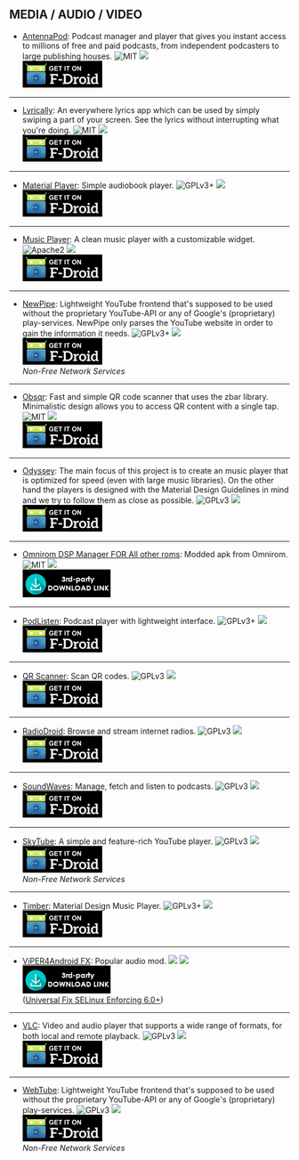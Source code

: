 <!--
    Copyright (C)  2016 PRIMOKORN.
    Permission is granted to copy, distribute and/or modify this document
    under the terms of the GNU Free Documentation License, Version 1.3
    or any later version published by the Free Software Foundation;
    with no Invariant Sections, no Front-Cover Texts, and no Back-Cover Texts.
    A copy of the license is included in the section entitled "GNU
    Free Documentation License".
-->
## MEDIA / AUDIO / VIDEO

* [AntennaPod](http://v.ht/HUqX): Podcast manager and player that gives you instant access to millions of free and paid podcasts, from independent podcasters to large publishing houses.
![MIT](https://img.shields.io/badge/License-MIT-orange.svg?style=flat-square)
[![](https://img.shields.io/badge/Source-Github-lightgrey.svg?style=flat-square)](https://github.com/antennapod/AntennaPod)  
[![](Pictures/F-Droid.png)](http://v.ht/HUqX)

***

* [Lyrically](http://v.ht/Qjqc): An everywhere lyrics app which can be used by simply swiping a part of your screen. See the lyrics without interrupting what you're doing.
![MIT](https://img.shields.io/badge/License-MIT-orange.svg?style=flat-square)
[![](https://img.shields.io/badge/Source-Github-lightgrey.svg?style=flat-square)](https://github.com/shkcodes/Lyrically)  
[![](Pictures/F-Droid.png)](http://v.ht/Qjqc)

***

* [Material Player](http://v.ht/fX3P): Simple audiobook player.
![GPLv3+](https://img.shields.io/badge/License-GPLv3+-brightgreen.svg?style=flat-square)
[![](https://img.shields.io/badge/Source-Github-lightgrey.svg?style=flat-square)](https://github.com/Ph1b/MaterialAudiobookPlayer)  
[![](Pictures/F-Droid.png)](http://v.ht/fX3P)

***

* [Music Player](http://v.ht/csxi): A clean music player with a customizable widget.
![Apache2](https://img.shields.io/badge/License-Apache%202.0-yellowgreen.svg?style=flat-square)
[![](https://img.shields.io/badge/Source-Github-lightgrey.svg?style=flat-square)](https://github.com/SimpleMobileTools/Simple-Music-Player)  
[![](Pictures/F-Droid.png)](http://v.ht/csxi)

***

* [NewPipe](http://v.ht/Re8H): Lightweight YouTube frontend that's supposed to be used without the proprietary YouTube-API or any of Google's (proprietary) play-services. NewPipe only parses the YouTube website in order to gain the information it needs.
![GPLv3+](https://img.shields.io/badge/License-GPLv3+-brightgreen.svg?style=flat-square)
[![](https://img.shields.io/badge/Source-Github-lightgrey.svg?style=flat-square)](https://github.com/TeamNewPipe/NewPipe)  
[![](Pictures/F-Droid.png)](http://v.ht/Re8H)  
_Non-Free Network Services_

***

* [Obsqr](http://v.ht/z9AI): Fast and simple QR code scanner that uses the zbar library. Minimalistic design allows you to access QR content with a single tap.
![MIT](https://img.shields.io/badge/License-MIT-orange.svg?style=flat-square)
[![](https://img.shields.io/badge/Source-Github-lightgrey.svg?style=flat-square)](https://github.com/trikita/obsqr)  
[![](Pictures/F-Droid.png)](http://v.ht/z9AI)

***

* [Odyssey](http://v.ht/bEUl): The main focus of this project is to create an music player that is optimized for speed (even with large music libraries). On the other hand the players is designed with the Material Design Guidelines in mind and we try to follow them as close as possible.
![GPLv3](https://img.shields.io/badge/License-GPLv3-brightgreen.svg?style=flat-square)
[![](https://img.shields.io/badge/Source-Github-lightgrey.svg?style=flat-square)](https://github.com/gateship-one/odyssey)  
[![](Pictures/F-Droid.png)](http://v.ht/bEUl)

***

* [Omnirom DSP Manager FOR All other roms](http://v.ht/19sd): Modded apk from Omnirom.
![MIT](https://img.shields.io/badge/License-MIT-orange.svg?style=flat-square)
[![](https://img.shields.io/badge/Website/Source-Github-lightgrey.svg?style=flat-square)](https://james34602.github.io/JamesDSPManager/)  
[![](Pictures/3rd-party.png)](https://github.com/james34602/JamesDSPManager/releases)

***

* [PodListen](http://v.ht/tG3t): Podcast player with lightweight interface.
![GPLv3+](https://img.shields.io/badge/License-GPLv3+-brightgreen.svg?style=flat-square)
[![](https://img.shields.io/badge/Source-Github-lightgrey.svg?style=flat-square)](https://github.com/einmalfel/PodListen)  
[![](Pictures/F-Droid.png)](http://v.ht/tG3t)

***

* [QR Scanner](http://v.ht/BVj7): Scan QR codes.
![GPLv3](https://img.shields.io/badge/License-GPLv3-brightgreen.svg?style=flat-square)
[![](https://img.shields.io/badge/Source-Github-lightgrey.svg?style=flat-square)](https://github.com/SecUSo/privacy-friendly-qr-scanner)  
[![](Pictures/F-Droid.png)](http://v.ht/BVj7)

***

* [RadioDroid](http://v.ht/xoOG1): Browse and stream internet radios.
![GPLv3](https://img.shields.io/badge/License-GPLv3-brightgreen.svg?style=flat-square)
[![](https://img.shields.io/badge/Source-Github-lightgrey.svg?style=flat-square)](https://github.com/segler-alex/RadioDroid)  
[![](Pictures/F-Droid.png)](http://v.ht/xoOG1)

***

* [SoundWaves](http://v.ht/ZiuP): Manage, fetch and listen to podcasts.
![GPLv3](https://img.shields.io/badge/License-GPLv3-brightgreen.svg?style=flat-square)
[![](https://img.shields.io/badge/Source-Github-lightgrey.svg?style=flat-square)](https://github.com/bottiger/SoundWaves)  
[![](Pictures/F-Droid.png)](http://v.ht/ZiuP)

***

* [SkyTube](http://v.ht/oatg): A simple and feature-rich YouTube player.
![GPLv3](https://img.shields.io/badge/License-GPLv3-brightgreen.svg?style=flat-square)
[![](https://img.shields.io/badge/Source-Github-lightgrey.svg?style=flat-square)](https://github.com/ram-on/SkyTube)  
[![](Pictures/F-Droid.png)](http://v.ht/oatg)  
_Non-Free Network Services_

***

* [Timber](http://v.ht/I0TI): Material Design Music Player.
![GPLv3+](https://img.shields.io/badge/License-GPLv3+-brightgreen.svg?style=flat-square)
[![](https://img.shields.io/badge/Source-Github-lightgrey.svg?style=flat-square)](https://github.com/naman14/Timber)  
[![](Pictures/F-Droid.png)](http://v.ht/I0TI)

***

* [ViPER4Android FX](http://v.ht/T2LF): Popular audio mod.
![](https://img.shields.io/badge/License-Missing-000000.svg?style=flat-square)
[![](https://img.shields.io/badge/Source-Github-lightgrey.svg?style=flat-square)](https://github.com/vipersaudio/viper4android_fx)  
[![](Pictures/3rd-party.png)](http://v.ht/T2LF)  
([Universal Fix SELinux Enforcing 6.0+](http://v.ht/zzjZ))

***

* [VLC](http://v.ht/mj27): Video and audio player that supports a wide range of formats, for both local and remote playback.
![GPLv3](https://img.shields.io/badge/License-GPLv3-brightgreen.svg?style=flat-square)
[![](https://img.shields.io/badge/Source-GitLab-lightgrey.svg?style=flat-square)](https://code.videolan.org/videolan/vlc-android)  
[![](Pictures/F-Droid.png)](http://v.ht/mj27)

***

* [WebTube](http://v.ht/Cxvm): Lightweight YouTube frontend that's supposed to be used without the proprietary YouTube-API or any of Google's (proprietary) play-services.
![GPLv3](https://img.shields.io/badge/License-GPLv3-brightgreen.svg?style=flat-square)
[![](https://img.shields.io/badge/Source-Github-lightgrey.svg?style=flat-square)](https://github.com/martykan/webTube)  
[![](Pictures/F-Droid.png)](http://v.ht/Cxvm)  
_Non-Free Network Services_